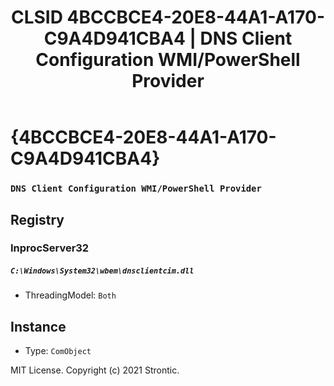﻿---
title: "CLSID 4BCCBCE4-20E8-44A1-A170-C9A4D941CBA4 | DNS Client Configuration WMI/PowerShell Provider"
excerpt: What is COM-Object CLSID 4BCCBCE4-20E8-44A1-A170-C9A4D941CBA4?
---

# {4BCCBCE4-20E8-44A1-A170-C9A4D941CBA4}

### `DNS Client Configuration WMI/PowerShell Provider`

## Registry


### InprocServer32

##### `C:\Windows\System32\wbem\dnsclientcim.dll`
* ThreadingModel: `Both`

## Instance

* Type: `ComObject`

MIT License. Copyright (c) 2021 Strontic.


